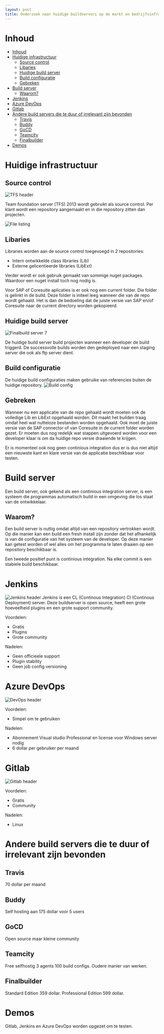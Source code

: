 ```yaml
---
layout: post
title: Onderzoek naar huidige buildservers op de markt en bedrijfsinfrastructuur
---
```

# Inhoud
<!-- TOC depthFrom:1 depthTo:6 withLinks:1 updateOnSave:1 orderedList:0 -->

- [Inhoud](#inhoud)
- [Huidige infrastructuur](#huidige-infrastructuur)
	- [Source control](#source-control)
	- [Libaries](#libaries)
	- [Huidige build server](#huidige-build-server)
	- [Build configuratie](#build-configuratie)
	- [Gebreken](#gebreken)
- [Build server](#build-server)
	- [Waarom?](#waarom)
- [Jenkins](#jenkins)
- [Azure DevOps](#azure-devops)
- [Gitlab](#gitlab)
- [Andere build servers die te duur of irrelevant zijn bevonden](#andere-build-servers-die-te-duur-of-irrelevant-zijn-bevonden)
	- [Travis](#travis)
	- [Buddy](#buddy)
	- [GoCD](#gocd)
	- [Teamcity](#teamcity)
	- [Finalbuilder](#finalbuilder)
- [Demos](#demos)

<!-- /TOC -->

# Huidige infrastructuur
## Source control
![TFS header](/assets/tfsheader.png)

Team foundation server (TFS) 2013 wordt gebruikt als source control. Per klant wordt een repository aangemaakt en in die repository zitten dan projecten.

![File listing](/assets/brfiles.png)


## Libaries
Libraries worden aan de source control toegevoegd in 2 repositories:
- Intern ontwikkelde class libraries (Lib)
- Externe gelicentieerde libraries (LibExt)

Verder wordt er ook gebruik gemaakt van sommige nuget packages. Waardoor een nuget install toch nog nodig is.

Voor SAP of Coresuite aplicaties is er ook nog een current folder. Die folder is gelinkt in de build. Deze folder is initeel leeg wanneer die van de repo wordt gehaald. Het is dan de bedoeling dat de juiste versie van SAP en/of Coresuite naar de current directory worden gekopieerd.

## Huidige build server
![Finalbuild server 7](/assets/finalbuildheader.png)

De huidige build server build projecten wanneer een developer de build triggerd. De successvolle builds worden den gedeployed naar een staging server die ook als ftp server dient.

## Build configuratie
De huidige build configuraties maken gebruike van referencies buiten de huidige repository.
![Build config](/assets/libref.png)

## Gebreken

Wanneer nu een applicatie van de repo gehaald wordt moeten ook de volledige Lib en LibExt opgehaald worden. Dit maakt het builden traag omdat heel wat nutteloze bestanden worden opgehaald. Ook moet de juiste versie van de SAP connector of van Coresuite in de current folder worden gezet. Er moeten dus nog redelijk wat stappen uitgevoerd worden voor een developer klaar is om da huidige repo versie draaiende te krijgen.

Er is momenteel ook nog geen continious integration dus er is dus niet altijd een nieuwste kant en klare versie van de applicatie beschikbaar voor testen.

# Build server
Een build server, ook gekend als een continious integration server, is een systeem die programmas automatisch build in een omgeving die los staat van de ontwikkelaar.

## Waarom?

Een build server is nuttig omdat altijd van een repository vertrokken wordt. Op die manier kan een build een fresh install zijn zonder dat het afhankelijk is van de configuratie van het systeem van de developer. Op deze manier kan getest worden of wel alles om het programma te laten draaien op een repository beschikbaar is.

Een tweede positief punt is continious integration. Na elke commit is een stabiele build beschikbaar.
# Jenkins
![Jenkins header](/assets/jenkinsheader.png)
Jenkins is een CL (Continous Integration) CI (Continous Deployment) server. Deze buildserver is open source, heeft een grote hoeveelheid plugins en een grote support community.

Voordelen:
- Gratis
- Plugins
- Grote community

Nadelen:
- Geen officieele support
- Plugin stability
- Geen job config versioning


# Azure DevOps
![DevOps header](/assets/azuredevopsheaderalt.png)

Voordelen:
- Simpel om te gebruiken

Nadelen:
- Abonnement Visual studio Professional en license voor Windows server nodig
- 6 dollar per gebruiker per maand

# Gitlab
![Gitlab header](/assets/gitlabheader.png)

Voordelen:
- Gratis
- Community

Nadelen:
- Linux

# Andere build servers die te duur of irrelevant zijn bevonden

## Travis
70 dollar per maand
## Buddy
Self hosting aan 175 dollar voor 5 users
## GoCD
Open source maar kleine community
## Teamcity
Free selfhostig 3 agents 100 build configs. Oudere manier van werken.
## Finalbuilder
Standard Edition 359 dollar.
Professional Edition 599 dollar.

# Demos

Gitlab, Jenkins en Azure DevOps worden opgezet om te testen.
